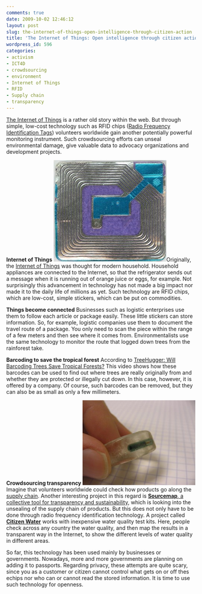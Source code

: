 ```yaml
---
comments: true
date: 2009-10-02 12:46:12
layout: post
slug: the-internet-of-things-open-intelligence-through-citizen-action
title: 'The Internet of Things: Open intelligence through citizen action'
wordpress_id: 596
categories:
- activism
- ICT4D
- crowdsourcing
- environment
- Internet of Things
- RFID
- Supply chain
- transparency
---
```


[The Internet of Things](http://en.wikipedia.org/wiki/Internet_of_Things) is a rather old story within the web. But through simple, low-cost technology such as RFID chips ([Radio Frequency Identification Tags](http://en.wikipedia.org/wiki/Radio-frequency_identification)) volunteers worldwide gain another potentially powerful monitoring instrument. Such crowdsourcing efforts can unseal environmental damage, give valuable data to advocacy organizations and development projects.

**Internet of Things**
[![Photo by midnightcomm @Flickr](/images/rfid-300x269.jpg)](http://www.flickr.com/photos/midnightcomm/171587228/)Originally, the [Internet of Things](http://en.wikipedia.org/wiki/Internet_of_Things) was thought for modern household. Household appliances are connected to the Internet, so that the refrigerator sends out a message when it is running out of orange juice or eggs, for example. Not surprisingly this advancement in technology has not made a big impact nor made it to the daily life of millions as yet. Such technology are RFID chips, which are low-cost, simple stickers, which can be put on commodities.

**Things become connected**
Businesses such as logistic enterprises use them to follow each article or package easily. These little stickers can store information. So, for example, logistic companies use them to document the travel route of a package. You only need to scan the piece within the range of a few meters and then see where it comes from. Environmentalists use the same technology to monitor the route that logged down trees from the rainforest take.

**Barcoding to save the tropical forest**
According to [TreeHugger: Will Barcoding Trees Save Tropical Forests?](http://www.treehugger.com/files/2009/07/will-barcoding-trees-save-tropical-rainforests.php?dcitc=th_rss) This video shows how these barcodes can be used to find out where trees are really originally from and whether they are protected or illegally cut down. In this case, however, it is offered by a company. Of course, such barcodes can be removed, but they can also be as small as only a few millimeters.

**Crowdsourcing transparency**
[![Photo by Bekathwia @Flickr (CC)](/images/rfid-hand-300x225.jpg)](http://www.flickr.com/photos/bekathwia/2449593187/)Imagine that volunteers worldwide could check how products go along the [supply chain](http://en.wikipedia.org/wiki/Supply_chain). Another interesting project in this regard is [**Sourcemap**, a collective tool for transparency and sustainability](http://www.sourcemap.org/beta/stage/), which is looking into the unsealing of the supply chain of products. But this does not only have to be done through radio frequency identification technology. A project called **[Citizen Water](http://www.citizenwater.org/)** works with inexpensive water quality test kits. Here, people check across any country the water quality, and then map the results in a transparent way in the Internet, to show the different levels of water quality in different areas.

So far, this technology has been used mainly by businesses or governments. Nowadays, more and more governments are planning on adding it to passports. Regarding privacy, these attempts are quite scary, since you as a customer or citizen cannot control what gets on or off thes echips nor who can or cannot read the stored information. It is time to use such technology for openness.
